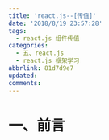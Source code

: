 ```yaml
---
title: 'react.js--[传值]'
date: '2018/8/19 23:57:28'
tags:
  - react.js 组件传值
categories:
  - 五、react.js
  - react.js 框架学习
abbrlink: 81d7d9e7
updated:
comments:
---
```


# 一、前言